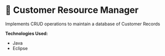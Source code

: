 # :bust_in_silhouette: Customer Resource Manager

Implements CRUD operations to maintain a database of Customer Records

**Technologies Used:**
- Java
- Eclipse
